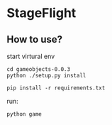 # StageFlight

## How to use?

start virtural env

``` shell
cd gameobjects-0.0.3
python ./setup.py install

pip install -r requirements.txt
```

run:

``` shell
python game
```